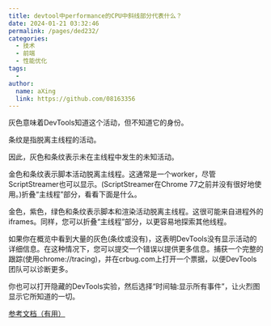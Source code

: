 ```yaml
---
title: devtool中performance的CPU中斜线部分代表什么？
date: 2024-01-21 03:32:46
permalink: /pages/ded232/
categories:
  - 技术
  - 前端
  - 性能优化
tags:
  - 
author: 
  name: aXing
  link: https://github.com/08163356
---
```



灰色意味着DevTools知道这个活动，但不知道它的身份。

条纹是指脱离主线程的活动。

因此，灰色和条纹表示未在主线程中发生的未知活动。



金色和条纹表示脚本活动脱离主线程。这通常是一个worker，尽管ScriptStreamer也可以显示。(ScriptStreamer在Chrome 77之前并没有很好地使用。)折叠“主线程”部分，看看下面是什么。



金色，紫色，绿色和条纹表示脚本和渲染活动脱离主线程。这很可能来自进程外的iframes。同样，您可以折叠“主线程”部分，以更容易地探索其他线程。



如果你在概览中看到大量的灰色(条纹或没有)，这表明DevTools没有显示活动的详细信息。在这种情况下，您可以提交一个错误以提供更多信息。捕获一个完整的跟踪(使用chrome://tracing)，并在crbug.com上打开一个票据，以便DevTools团队可以诊断更多。



你也可以打开隐藏的DevTools实验，然后选择“时间轴:显示所有事件”，让火烈图显示它所知道的一切。

[参考文档（有用）](https://stackoverflow.com/questions/38001857/what-do-the-striped-grey-areas-in-the-chrome-cpu-timeline-mean)
